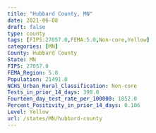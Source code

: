 ```yaml
---
title: "Hubbard County, MN"
date: 2021-06-08
draft: false
type: county
tags: [FIPS:27057.0,FEMA:5.0,Non-core,Yellow]
categories: [MN]
County: Hubbard County
State: MN
FIPS: 27057.0
FEMA_Region: 5.0
Population: 21491.0
NCHS_Urban_Rural_Classification: Non-core
Tests_in_prior_14_days: 398.0
Fourteen_day_test_rate_per_100000: 1852.0
Percent_Positivity_in_prior_14_days: 0.106
Level: Yellow
url: /states/MN/hubbard-county
---
```



